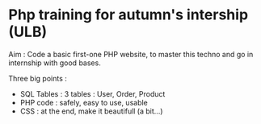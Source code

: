 # Php training for autumn's intership (ULB)

Aim : Code a basic first-one PHP website, to master this techno and go in internship with good bases.

Three big points : 
- SQL Tables : 3 tables : User, Order, Product
- PHP code : safely, easy to use, usable
- CSS : at the end, make it beautifull (a bit...)


